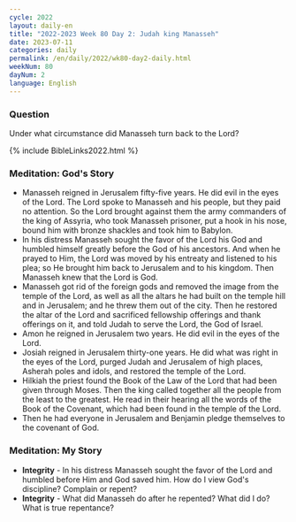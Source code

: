 ```yaml
---
cycle: 2022
layout: daily-en
title: "2022-2023 Week 80 Day 2: Judah king Manasseh"
date: 2023-07-11
categories: daily
permalink: /en/daily/2022/wk80-day2-daily.html
weekNum: 80
dayNum: 2
language: English
---
```


### Question     
Under what circumstance did Manasseh turn back to the Lord?

{% include BibleLinks2022.html %} 

### Meditation: God's Story   
+ Manasseh reigned in Jerusalem fifty-five years. He did evil in the eyes of the Lord. The Lord spoke to Manasseh and his people, but they paid no attention. So the Lord brought against them the army commanders of the king of Assyria, who took Manasseh prisoner, put a hook in his nose, bound him with bronze shackles and took him to Babylon. 
+ In his distress Manasseh sought the favor of the Lord his God and humbled himself greatly before the God of his ancestors. And when he prayed to Him, the Lord was moved by his entreaty and listened to his plea; so He brought him back to Jerusalem and to his kingdom. Then Manasseh knew that the Lord is God. 
+ Manasseh got rid of the foreign gods and removed the image from the temple of the Lord, as well as all the altars he had built on the temple hill and in Jerusalem; and he threw them out of the city. Then he restored the altar of the Lord and sacrificed fellowship offerings and thank offerings on it, and told Judah to serve the Lord, the God of Israel. 
+ Amon he reigned in Jerusalem two years. He did evil in the eyes of the Lord. 
+ Josiah reigned in Jerusalem thirty-one years. He did what was right in the eyes of the Lord, purged Judah and Jerusalem of high places, Asherah poles and idols, and restored the temple of the Lord. 
+ Hilkiah the priest found the Book of the Law of the Lord that had been given through Moses. Then the king called together all the people from the least to the greatest. He read in their hearing all the words of the Book of the Covenant, which had been found in the temple of the Lord. 
+ Then he had everyone in Jerusalem and Benjamin pledge themselves to the covenant of God. 

### Meditation: My Story   
+ **Integrity** - In his distress Manasseh sought the favor of the Lord and humbled before Him and God saved him. How do I view God's discipline? Complain or repent? 
+ **Integrity** - What did Manasseh do after he repented? What did I do? What is true repentance? 
